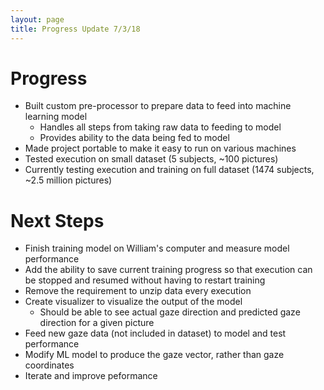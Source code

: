 ```yaml
---
layout: page
title: Progress Update 7/3/18
---
```


# Progress
* Built custom pre-processor to prepare data to feed into machine learning model
  * Handles all steps from taking raw data to feeding to model
  * Provides ability to the data being fed to model
* Made project portable to make it easy to run on various machines
* Tested execution on small dataset (5 subjects, ~100 pictures)
* Currently testing execution and training on full dataset (1474 subjects, ~2.5 million pictures) 

# Next Steps
* Finish training model on William's computer and measure model performance
* Add the ability to save current training progress so that execution can be stopped and resumed without having to restart training
* Remove the requirement to unzip data every execution
* Create visualizer to visualize the output of the model
  * Should be able to see actual gaze direction and predicted gaze direction for a given picture
* Feed new gaze data (not included in dataset) to model and test performance
* Modify ML model to produce the gaze vector, rather than gaze coordinates
* Iterate and improve peformance

